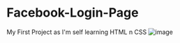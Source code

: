 # Facebook-Login-Page
My First Project as I'm self learning HTML n CSS
![image](https://github.com/SamkeloDevs/Facebook-Login-Page/assets/149444845/3e0aedd4-202b-46b8-a978-a68bfd9f29b2)
